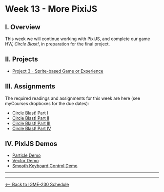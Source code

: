 # Week 13 - More PixiJS

## I. Overview
This week we will continue working with PixiJS, and complete our game HW, *Circle Blast!*, in preparation for the final project.

## II. Projects
- [Project 3 - Sprite-based Game or Experience](../projects/project3.md)

## III. Assignments
The required readings and assignments for this week are here (see myCourses dropboxes for the due dates):

- [Circle Blast! Part I](../notes/HW-circle-blast.md)
- [Circle Blast! Part II](../notes/HW-circle-blast-2.md)
- [Circle Blast! Part III](../notes/HW-circle-blast-3.md)
- [Circle Blast! Part IV](../notes/HW-circle-blast-4.md)

## IV. PixiJS Demos
- [Particle Demo](../notes/_files/particle-demo.zip)
- [Vector Demo](../notes/_files/PixiJS-vectors.zip)
- [Smooth Keyboard Control Demo](../notes/_files/smooth-keyboard-control.zip)

<hr><hr>

[<-- Back to IGME-230 Schedule](../schedule.md)
